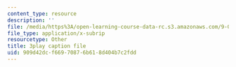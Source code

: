 ```yaml
---
content_type: resource
description: ''
file: /media/https%3A/open-learning-course-data-rc.s3.amazonaws.com/9-00-introduction-to-psychology-fall-2004/909d42dcf66970876b618d404b7c2fdd_10493.srt
file_type: application/x-subrip
resourcetype: Other
title: 3play caption file
uid: 909d42dc-f669-7087-6b61-8d404b7c2fdd
---
```

